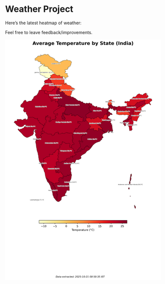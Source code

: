 # Weather Project

Here’s the latest heatmap of weather:

Feel free to leave feedback/improvements.

![India Heatmap](docs/assets/india_heatmap.png?v=F68B85)
